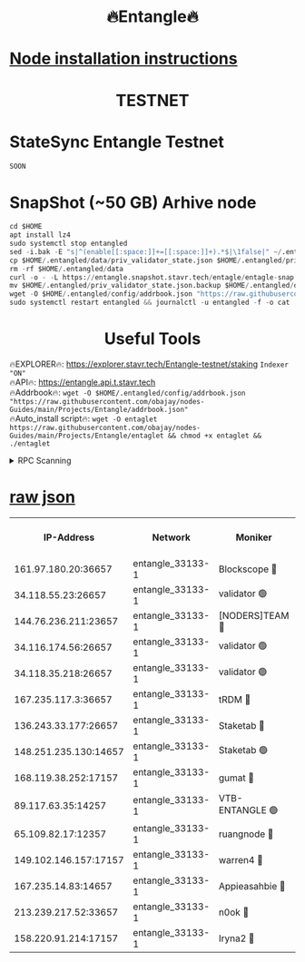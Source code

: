 <h1 align="center"> 🔥Entangle🔥</h1>

[Node installation instructions](https://github.com/obajay/nodes-Guides/tree/main/Projects/Entangle)
=

<h1 align="center"> TESTNET</h1>

# StateSync Entangle Testnet
```python
SOON
```
# SnapShot (~50 GB) Arhive node
```python
cd $HOME
apt install lz4
sudo systemctl stop entangled
sed -i.bak -E "s|^(enable[[:space:]]+=[[:space:]]+).*$|\1false|" ~/.entangled/config/config.toml
cp $HOME/.entangled/data/priv_validator_state.json $HOME/.entangled/priv_validator_state.json.backup
rm -rf $HOME/.entangled/data
curl -o - -L https://entangle.snapshot.stavr.tech/entagle/entagle-snap.tar.lz4 | lz4 -c -d - | tar -x -C $HOME/.entangled --strip-components 2
mv $HOME/.entangled/priv_validator_state.json.backup $HOME/.entangled/data/priv_validator_state.json
wget -O $HOME/.entangled/config/addrbook.json "https://raw.githubusercontent.com/obajay/nodes-Guides/main/Projects/Entangle/addrbook.json"
sudo systemctl restart entangled && journalctl -u entangled -f -o cat
```
 <h1 align="center"> Useful Tools</h1>
 
🔥EXPLORER🔥: https://explorer.stavr.tech/Entangle-testnet/staking        `Indexer "ON"` \
🔥API🔥:      https://entangle.api.t.stavr.tech \
🔥Addrbook🔥: ```wget -O $HOME/.entangled/config/addrbook.json "https://raw.githubusercontent.com/obajay/nodes-Guides/main/Projects/Entangle/addrbook.json"``` \
🔥Auto_install script🔥:  `wget -O entaglet https://raw.githubusercontent.com/obajay/nodes-Guides/main/Projects/Entangle/entaglet && chmod +x entaglet && ./entaglet`


<details>
<summary>RPC Scanning</summary>

<h2 align="center"> We scan nodes in real time every 4 hours. And we provide the final result of RPC endpoints.
We cannot influence the operation of these nodes in any way. </h2>


```python
If Voting Power is higher than 0 --> then the Node is a validator of the network and may be subject to attack and be a potential threat to the chain.
```
```python
We marked such validators with a red symbol
```

</details>

[raw json](https://rpc-check.entangt.stavr.tech/entangt/rpc-entangt-result.json)
=


<table><tr><th>IP-Address</th><th>Network</th><th>Moniker</th><th>Latest Block Height</th><th>Earliest Block Height</th><th>Catching Up</th><th>Tx Index</th><th>Voting Power</th><th>Scan Time</th></tr><tr><td>161.97.180.20:36657</td><td>entangle_33133-1</td><td>Blockscope 🔴</td><td>1911909</td><td>1</td><td>False</td><td>off</td><td>279410915208980</td><td>2024-01-29T13:31:13.674886440UTC</td></tr><tr><td>34.118.55.23:26657</td><td>entangle_33133-1</td><td>validator 🟢</td><td>1911909</td><td>1</td><td>False</td><td>on</td><td>0</td><td>2024-01-29T13:31:16.542276938UTC</td></tr><tr><td>144.76.236.211:23657</td><td>entangle_33133-1</td><td>[NODERS]TEAM 🔴</td><td>1911910</td><td>1</td><td>False</td><td>off</td><td>27051443670028437</td><td>2024-01-29T13:31:25.963868111UTC</td></tr><tr><td>34.116.174.56:26657</td><td>entangle_33133-1</td><td>validator 🟢</td><td>1911911</td><td>1</td><td>False</td><td>on</td><td>0</td><td>2024-01-29T13:31:32.943178027UTC</td></tr><tr><td>34.118.35.218:26657</td><td>entangle_33133-1</td><td>validator 🟢</td><td>1911912</td><td>1</td><td>False</td><td>on</td><td>0</td><td>2024-01-29T13:31:38.318463122UTC</td></tr><tr><td>167.235.117.3:36657</td><td>entangle_33133-1</td><td>tRDM 🔴</td><td>1911913</td><td>1</td><td>False</td><td>on</td><td>159967305273274</td><td>2024-01-29T13:31:38.683520141UTC</td></tr><tr><td>136.243.33.177:26657</td><td>entangle_33133-1</td><td>Staketab 🔴</td><td>1911911</td><td>660001</td><td>False</td><td>on</td><td>122601484024529</td><td>2024-01-29T13:31:28.310705928UTC</td></tr><tr><td>148.251.235.130:14657</td><td>entangle_33133-1</td><td>Staketab 🟢</td><td>1911909</td><td>660801</td><td>False</td><td>on</td><td>0</td><td>2024-01-29T13:31:13.401371617UTC</td></tr><tr><td>168.119.38.252:17157</td><td>entangle_33133-1</td><td>gumat 🔴</td><td>1911910</td><td>962001</td><td>False</td><td>on</td><td>322781416766954</td><td>2024-01-29T13:31:18.885634544UTC</td></tr><tr><td>89.117.63.35:14257</td><td>entangle_33133-1</td><td>VTB-ENTANGLE 🟢</td><td>1911910</td><td>1162001</td><td>False</td><td>off</td><td>0</td><td>2024-01-29T13:31:25.371579801UTC</td></tr><tr><td>65.109.82.17:12357</td><td>entangle_33133-1</td><td>ruangnode 🔴</td><td>1911909</td><td>1312001</td><td>False</td><td>off</td><td>454419290754810</td><td>2024-01-29T13:31:14.036609688UTC</td></tr><tr><td>149.102.146.157:17157</td><td>entangle_33133-1</td><td>warren4 🔴</td><td>1907364</td><td>1436001</td><td>False</td><td>on</td><td>485149827788380</td><td>2024-01-29T13:31:25.700317753UTC</td></tr><tr><td>167.235.14.83:14657</td><td>entangle_33133-1</td><td>Appieasahbie 🔴</td><td>1911912</td><td>1716001</td><td>False</td><td>on</td><td>43682059378970096</td><td>2024-01-29T13:31:37.938005760UTC</td></tr><tr><td>213.239.217.52:33657</td><td>entangle_33133-1</td><td>n0ok 🔴</td><td>1911912</td><td>1811912</td><td>False</td><td>off</td><td>46574725354368111</td><td>2024-01-29T13:31:33.201679290UTC</td></tr><tr><td>158.220.91.214:17157</td><td>entangle_33133-1</td><td>Iryna2 🔴</td><td>1911912</td><td>1822001</td><td>False</td><td>on</td><td>299504546079595</td><td>2024-01-29T13:31:35.648628635UTC</td></tr></table>
